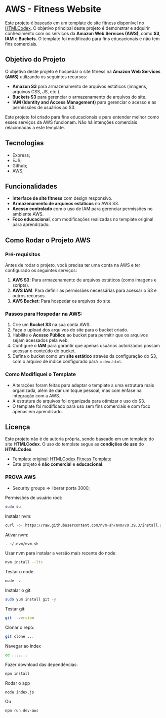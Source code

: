 # AWS - Fitness Website

Este projeto é baseado em um template de site fitness disponível no [HTMLCodex](https://htmlcodex.com/). O objetivo principal deste projeto é demonstrar e adquirir conhecimento com os serviços da **Amazon Web Services (AWS)**, como **S3**, **IAM** e **Buckets**. O template foi modificado para fins educacionais e não tem fins comerciais.

## Objetivo do Projeto

O objetivo deste projeto é hospedar o site fitness na **Amazon Web Services (AWS)** utilizando os seguintes recursos:
- **Amazon S3** para armazenamento de arquivos estáticos (imagens, arquivos CSS, JS, etc.).
- **Buckets S3** para gerenciar o armazenamento de arquivos do site.
- **IAM (Identity and Access Management)** para gerenciar o acesso e as permissões de usuários ao S3.

Este projeto foi criado para fins educacionais e para entender melhor como esses serviços da AWS funcionam. Não há intenções comerciais relacionadas a este template.


## Tecnologias

- Express;
- EJS;
- Github;
- AWS;

## Funcionalidades

- **Interface de site fitness** com design responsivo.
- **Armazenamento de arquivos estáticos** no AWS S3.
- **Acesso controlado** com o uso de IAM para gerenciar permissões no ambiente AWS.
- **Foco educacional**, com modificações realizadas no template original para aprendizado.

## Como Rodar o Projeto AWS

### Pré-requisitos
Antes de rodar o projeto, você precisa ter uma conta na AWS e ter configurado os seguintes serviços:

1. **AWS S3**: Para armazenamento de arquivos estáticos (como imagens e scripts).
2. **AWS IAM**: Para definir as permissões necessárias para acessar o S3 e outros recursos.
3. **AWS Bucket**: Para hospedar os arquivos do site.

### Passos para Hospedar na AWS:

1. Crie um **Bucket S3** na sua conta AWS.
2. Faça o upload dos arquivos do site para o bucket criado.
3. Habilite o **Acesso Público** ao bucket para permitir que os arquivos sejam acessados pela web.
4. Configure o **IAM** para garantir que apenas usuários autorizados possam acessar o conteúdo do bucket.
5. Defina o bucket como um **site estático** através da configuração do S3, com o arquivo de índice configurado para `index.html`.

### Como Modifiquei o Template

- Alterações foram feitas para adaptar o template a uma estrutura mais organizada, além de dar um toque pessoal, mas com ênfase na integração com a AWS.
- A estrutura de arquivos foi organizada para otimizar o uso do S3.
- O template foi modificado para uso sem fins comerciais e com foco apenas em aprendizado.

## Licença

Este projeto não é de autoria própria, sendo baseado em um template do site **HTMLCodex**. O uso do template segue as **condições de uso** do **HTMLCodex**.

- Template original: [HTMLCodex Fitness Template](https://htmlcodex.com/)
- Este projeto é **não comercial** e **educacional**.


### PROVA AWS

- Security groups => liberar porta 3000;

Permissões de usuário root:
```bash
sudo su
```
Instalar nvm:
```bash
curl -o- https://raw.githubusercontent.com/nvm-sh/nvm/v0.39.3/install.sh | bash
```
Ativar nvm:
```bash
. ~/.nvm/nvm.sh
```
Usar nvm para instalar a versão mais recente do node:
```bash
nvm install --lts 
```
Testar o node: 
```bash
node -v 
```
Instalar o git:
```bash
sudo yum install git -y
```
Testar git:
```bash
git --version
```
Clonar o repo:
```bash
git clone ...
```
Navegar ao index
```bash
cd .......
```
Fazer download das dependências:
```bash
npm install
```
Rodar o app
```bash
node index.js
```
Ou
```bash
npm run dev-aws
```